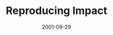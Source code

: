 ---
layout: music 
title: "Reproducing Impact"
series: "Maximum Impact"
date: 2001-09-29 
description: "Wherever you are in your life, God has a new level to which He want to take you. Join us as we continue our series. "
audio: "http://www.crossroads.net/audio/2001/Maximum%20Impact/MI_03_09-23-01_Reproducing_Impact.mp3"
audio-duration: "37:59"
src: "http://www.crossroads.net/players/media/mediumHz/DefaultVideoImage.jpg"
---